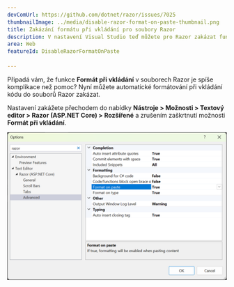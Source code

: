 ```yaml
---
devComUrl: https://github.com/dotnet/razor/issues/7025
thumbnailImage: ../media/disable-razor-format-on-paste-thumbnail.png
title: Zakázání formátu při vkládání pro soubory Razor
description: V nastavení Visual Studio teď můžete pro Razor zakázat funkci Formát při vkládání.
area: Web
featureId: DisableRazorFormatOnPaste

---
```



Připadá vám, že funkce **Formát při vkládání** v souborech Razor je spíše komplikace než pomoc? Nyní můžete automatické formátování při vkládání kódu do souborů Razor zakázat.

Nastavení zakážete přechodem do nabídky **Nástroje > Možnosti > Textový editor > Razor (ASP.NET Core) > Rozšířené** a zrušením zaškrtnutí možnosti **Formát při vkládání**. 

![Zakázání formátu při vkládání pro Razor](../media/disable-razor-format-on-paste.png)
